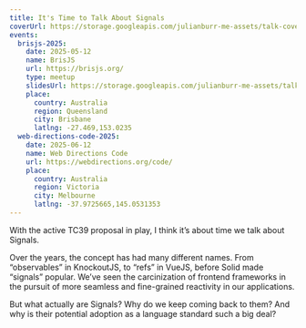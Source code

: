 ```yaml
---
title: It's Time to Talk About Signals
coverUrl: https://storage.googleapis.com/julianburr-me-assets/talk-covers/its-time-to-talk-about-signals.png
events:
  brisjs-2025:
    date: 2025-05-12
    name: BrisJS
    url: https://brisjs.org/
    type: meetup
    slidesUrl: https://storage.googleapis.com/julianburr-me-assets/talk-slides/its-time-to-talk-about-signals--brisjs-2025.pdf
    place:
      country: Australia
      region: Queensland
      city: Brisbane
      latlng: -27.469,153.0235
  web-directions-code-2025:
    date: 2025-06-12
    name: Web Directions Code
    url: https://webdirections.org/code/
    place:
      country: Australia
      region: Victoria
      city: Melbourne
      latlng: -37.9725665,145.0531353
---
```


With the active TC39 proposal in play, I think it’s about time we talk about Signals.

Over the years, the concept has had many different names. From “observables” in KnockoutJS, to “refs” in VueJS, before Solid made “signals” popular. We’ve seen the carcinization of frontend frameworks in the pursuit of more seamless and fine-grained reactivity in our applications.

But what actually are Signals? Why do we keep coming back to them? And why is their potential adoption as a language standard such a big deal?
